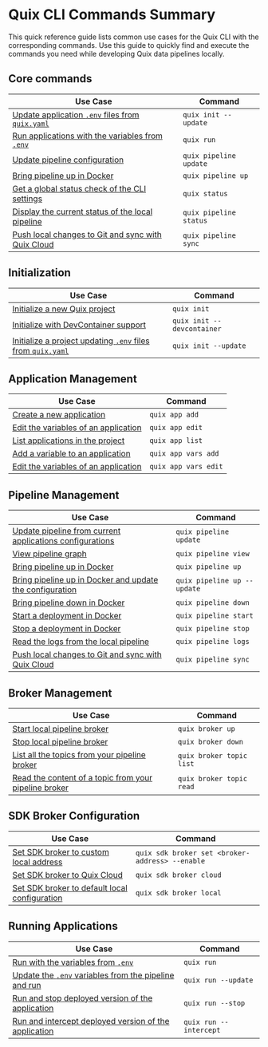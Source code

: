 # Quix CLI Commands Summary

This quick reference guide lists common use cases for the Quix CLI with the corresponding commands. Use this guide to quickly find and execute the commands you need while developing Quix data pipelines locally.

## Core commands

| Use Case                                                                           | Command                |
| ---------------------------------------------------------------------------------- | ---------------------- |
| [Update application `.env` files from `quix.yaml`](./cli-reference/init.md)            | `quix init --update`   |
| [Run applications with the variables from `.env`](./cli-reference/run.md)              | `quix run`             |
| [Update pipeline configuration](./cli-reference/pipeline/update.md)                    | `quix pipeline update` |
| [Bring pipeline up in Docker](./cli-reference/pipeline/up.md)                          | `quix pipeline up`     |
| [Get a global status check of the CLI settings](./cli-reference/status.md)             | `quix status`          |
| [Display the current status of the local pipeline](./cli-reference/pipeline/status.md) | `quix pipeline status` |
| [Push local changes to Git and sync with Quix Cloud](./cli-reference/pipeline/sync.md) | `quix pipeline sync`   |

## Initialization

| Use Case                                                                           | Command                    |
| ---------------------------------------------------------------------------------- | -------------------------- |
| [Initialize a new Quix project](./cli-reference/init.md)                               | `quix init`                |
| [Initialize with DevContainer support](./cli-reference/init.md)                        | `quix init --devcontainer` |
| [Initialize a project updating `.env` files from `quix.yaml`](./cli-reference/init.md) | `quix init --update`       |

## Application Management

| Use Case                                                                   | Command              |
| -------------------------------------------------------------------------- | -------------------- |
| [Create a new application](./cli-reference/apps/create.md)                     | `quix app add`       |
| [Edit the variables of an application](./cli-reference/apps/edit.md)           | `quix app edit`      |
| [List applications in the project](./cli-reference/apps/list.md)               | `quix app list`      |
| [Add a variable to an application](./cli-reference/apps/variables/create.md)   | `quix app vars add`  |
| [Edit the variables of an application](./cli-reference/apps/variables/edit.md) | `quix app vars edit` |

## Pipeline Management

| Use Case                                                                                   | Command                     |
| ------------------------------------------------------------------------------------------ | --------------------------- |
| [Update pipeline from current applications configurations](./cli-reference/pipeline/update.md) | `quix pipeline update`      |
| [View pipeline graph](./cli-reference/pipeline/view.md)                                        | `quix pipeline view`        |
| [Bring pipeline up in Docker](./cli-reference/pipeline/up.md)                                  | `quix pipeline up`          |
| [Bring pipeline up in Docker and update the configuration](./cli-reference/pipeline/up.md)     | `quix pipeline up --update` |
| [Bring pipeline down in Docker](./cli-reference/pipeline/down.md)                              | `quix pipeline down`        |
| [Start a deployment in Docker](./cli-reference/pipeline/start.md)                              | `quix pipeline start`       |
| [Stop a deployment in Docker](./cli-reference/pipeline/stop.md)                                | `quix pipeline stop`        |
| [Read the logs from the local pipeline](./cli-reference/pipeline/logs.md)                      | `quix pipeline logs`        |
| [Push local changes to Git and sync with Quix Cloud](./cli-reference/pipeline/sync.md)         | `quix pipeline sync`        |

## Broker Management

| Use Case                                                                                   | Command                  |
| ------------------------------------------------------------------------------------------ | ------------------------ |
| [Start local pipeline broker](./cli-reference/broker/up.md)                                    | `quix broker up`         |
| [Stop local pipeline broker](./cli-reference/broker/down.md)                                   | `quix broker down`       |
| [List all the topics from your pipeline broker](./cli-reference/broker/topics/list.md)         | `quix broker topic list` |
| [Read the content of a topic from your pipeline broker](./cli-reference/broker/topics/read.md) | `quix broker topic read` |

## SDK Broker Configuration

| Use Case                                                                         | Command                                         |
| -------------------------------------------------------------------------------- | ----------------------------------------------- |
| [Set SDK broker to custom local address](./cli-reference/sdk/broker/set.md)          | `quix sdk broker set <broker-address> --enable` |
| [Set SDK broker to Quix Cloud](./cli-reference/sdk/broker/cloud.md)                  | `quix sdk broker cloud`                         |
| [Set SDK broker to default local configuration](./cli-reference/sdk/broker/local.md) | `quix sdk broker local`                         |

## Running Applications

| Use Case                                                                    | Command                |
| --------------------------------------------------------------------------- | ---------------------- |
| [Run with the variables from `.env`](./cli-reference/run.md)                    | `quix run`             |
| [Update the `.env` variables from the pipeline and run](./cli-reference/run.md) | `quix run --update`    |
| [Run and stop deployed version of the application](./cli-reference/run.md)      | `quix run --stop`      |
| [Run and intercept deployed version of the application](./cli-reference/run.md) | `quix run --intercept` |
